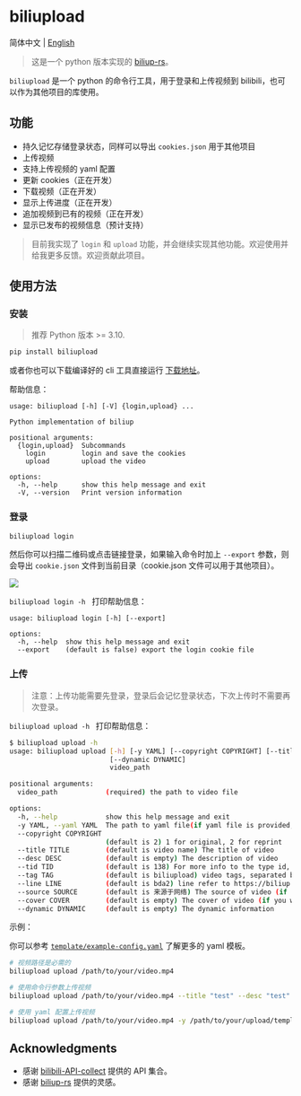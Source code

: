 # biliupload

简体中文 | [English](./README-en.md)

> 这是一个 python 版本实现的 [biliup-rs](https://github.com/biliup/biliup-rs)。

`biliupload` 是一个 python 的命令行工具，用于登录和上传视频到 bilibili，也可以作为其他项目的库使用。

## 功能

- 持久记忆存储登录状态，同样可以导出 `cookies.json` 用于其他项目
- 上传视频
- 支持上传视频的 yaml 配置
- 更新 cookies（正在开发）
- 下载视频（正在开发）
- 显示上传进度（正在开发）
- 追加视频到已有的视频（正在开发）
- 显示已发布的视频信息（预计支持）

> 目前我实现了 `login` 和 `upload` 功能，并会继续实现其他功能。欢迎使用并给我更多反馈。欢迎贡献此项目。

## 使用方法

### 安装

> 推荐 Python 版本 >= 3.10.

```bash
pip install biliupload
```

或者你也可以下载编译好的 cli 工具直接运行 [下载地址](https://github.com/timerring/biliupload/releases)。

帮助信息：

```
usage: biliupload [-h] [-V] {login,upload} ...

Python implementation of biliup

positional arguments:
  {login,upload}  Subcommands
    login         login and save the cookies
    upload        upload the video

options:
  -h, --help      show this help message and exit
  -V, --version   Print version information
```

### 登录

```bash
biliupload login
```

然后你可以扫描二维码或点击链接登录，如果输入命令时加上 `--export` 参数，则会导出 `cookie.json` 文件到当前目录（cookie.json 文件可以用于其他项目）。

![](https://cdn.jsdelivr.net/gh/timerring/scratchpad2023/2024/2025-01-08-11-54-34.png)

`biliupload login -h ` 打印帮助信息：

```
usage: biliupload login [-h] [--export]

options:
  -h, --help  show this help message and exit
  --export    (default is false) export the login cookie file
```

### 上传

> 注意：上传功能需要先登录，登录后会记忆登录状态，下次上传时不需要再次登录。

`biliupload upload -h ` 打印帮助信息：

```bash
$ biliupload upload -h
usage: biliupload upload [-h] [-y YAML] [--copyright COPYRIGHT] [--title TITLE] [--desc DESC] [--tid TID] [--tag TAG] [--line LINE] [--source SOURCE] [--cover COVER]
                         [--dynamic DYNAMIC]
                         video_path

positional arguments:
  video_path            (required) the path to video file

options:
  -h, --help            show this help message and exit
  -y YAML, --yaml YAML  The path to yaml file(if yaml file is provided, the arguments below will be ignored)
  --copyright COPYRIGHT
                        (default is 2) 1 for original, 2 for reprint
  --title TITLE         (default is video name) The title of video
  --desc DESC           (default is empty) The description of video
  --tid TID             (default is 138) For more info to the type id, refer to https://biliup.github.io/tid-ref.html
  --tag TAG             (default is biliupload) video tags, separated by comma
  --line LINE           (default is bda2) line refer to https://biliup.github.io/upload-systems-analysis.html
  --source SOURCE       (default is 来源于网络) The source of video (if your video is re-print)
  --cover COVER         (default is empty) The cover of video (if you want to customize, set it as the path to your cover image)
  --dynamic DYNAMIC     (default is empty) The dynamic information
```

示例：

你可以参考 [`template/example-config.yaml`](https://github.com/timerring/biliupload/tree/main/template/example-config.yaml) 了解更多的 yaml 模板。

```bash
# 视频路径是必需的
biliupload upload /path/to/your/video.mp4

# 使用命令行参数上传视频
biliupload upload /path/to/your/video.mp4 --title "test" --desc "test" --tid 138 --tag "test" --line bda2

# 使用 yaml 配置上传视频
biliupload upload /path/to/your/video.mp4 -y /path/to/your/upload/template.yaml
```

## Acknowledgments

- 感谢 [bilibili-API-collect](https://github.com/SocialSisterYi/bilibili-API-collect) 提供的 API 集合。
- 感谢 [biliup-rs](https://github.com/biliup/biliup-rs) 提供的灵感。
